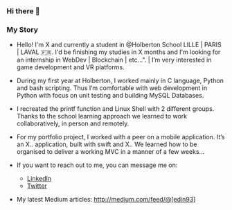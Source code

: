 ### Hi there 👋

### My Story
* Hello! I'm X and currently a student in @Holberton School LILLE | PARIS | LAVAL 🇫🇷. I'd be finishing my studies in X months and I'm looking for an internship in WebDev | Blockchain | etc…". |  I’m very interested in game development and VR platforms.

* During my first year at Holberton, I worked mainly in C language, Python and bash scripting. Thus I’m comfortable with web development in Python with focus on unit testing and building MySQL Databases. 

* I recreated the printf function and Linux Shell with 2 different groups. Thanks to the school learning approach we learned to work collaboratively, in person and remotely.

* For my portfolio project, I worked with a peer on a mobile application.
It’s an X.. application, built with swift and X..
We learned how to be organised to deliver a working MVC in a manner of a few weeks…

* If you want to reach out to me, you can message me on:
  - [LinkedIn](https://www.linkedin.com)
  - [Twitter](https://www.twitter.com)

* My latest Medium articles:
http://medium.com/feed/@[edin93]

<!--
**hosedin/hosedin** is a ✨ _special_ ✨ repository because its `README.md` (this file) appears on your GitHub profile.

Here are some ideas to get you started:

- 🔭 I’m currently working on ...
- 🌱 I’m currently learning ...
- 👯 I’m looking to collaborate on ...
- 🤔 I’m looking for help with ...
- 💬 Ask me about ...
- 📫 How to reach me: ...
- 😄 Pronouns: ...
- ⚡ Fun fact: ...
-->
